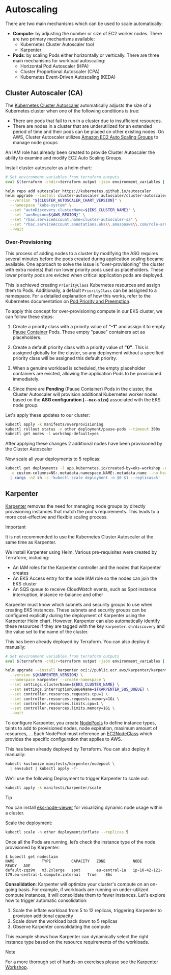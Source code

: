 # Autoscaling
There are two main mechanisms which can be used to scale automatically:
* **Compute**: by adjusting the number or size of EC2 worker nodes. There are two primary mechanisms available:
  * Kubernetes Cluster Autoscaler tool
  * Karpenter
* **Pods**: by scaling Pods either horizontally or vertically. There are three main mechanisms for workload autoscaling:
  * Horizontal Pod Autoscaler (HPA)
  * Cluster Proportional Autoscaler (CPA)
  * Kubernetes Event-Driven Autoscaling (KEDA)

## Cluster Autoscaler (CA)
The [Kubernetes Cluster Autoscaler](https://github.com/kubernetes/autoscaler) automatically adjusts the size of a Kubernetes cluster when one of the following conditions is true:
* There are pods that fail to run in a cluster due to insufficient resources.
* There are nodes in a cluster that are underutilized for an extended period of time and their pods can be placed on other existing nodes.
On AWS, Cluster Autoscaler utilizes [Amazon EC2 Auto Scaling Groups](https://github.com/kubernetes/autoscaler/tree/master/cluster-autoscaler/cloudprovider/aws) to manage node groups

An IAM role has already been created to provide Cluster Autoscaler the ability to examine and modify EC2 Auto Scaling Groups.

Install cluster-autoscaler as a helm chart:
```bash
# Set environment variables from terraform outputs
eval $(terraform -chdir=terraform output -json environment_variables | jq -r 'to_entries | .[] | "export \(.key)=\"\(.value)\""')

helm repo add autoscaler https://kubernetes.github.io/autoscaler
helm upgrade --install cluster-autoscaler autoscaler/cluster-autoscaler \
  --version "${CLUSTER_AUTOSCALER_CHART_VERSION}" \
  --namespace "kube-system" \
  --set "autoDiscovery.clusterName=${EKS_CLUSTER_NAME}" \
  --set "awsRegion=${AWS_REGION}" \
  --set "rbac.serviceAccount.name=cluster-autoscaler-sa" \
  --set "rbac.serviceAccount.annotations.eks\\.amazonaws\\.com/role-arn"="$CLUSTER_AUTOSCALER_ROLE" \
  --wait
```

### Over-Provisioning
This process of adding nodes to a cluster by modifying the ASG requires several minutes before the pods created during application scaling became available. One approach to solve the issue is "over-provisioning" the cluster with extra node(s) that run lower priority pods used as placeholders. These lower priority pods are evicted when critical application pods are deployed.

This is achieved creating `PriorityClass` Kubernetes resources and assign them to Pods. Additionally, a default `PriorityClass` can be assigned to a namespace. For a detailed explanation of how this works, refer to the Kubernetes documentation on [Pod Priority and Preemption](https://kubernetes.io/docs/concepts/scheduling-eviction/Pod-priority-preemption/).

To apply this concept for over-provisioning compute in our EKS cluster, we can follow these steps:

1. Create a priority class with a priority value of **"-1"** and assign it to empty [Pause Container](https://www.ianlewis.org/en/almighty-pause-container) Pods. These empty "pause" containers act as placeholders.

2. Create a default priority class with a priority value of **"0"**. This is assigned globally for the cluster, so any deployment without a specified priority class will be assigned this default priority.

3. When a genuine workload is scheduled, the empty placeholder containers are evicted, allowing the application Pods to be provisioned immediately.

4. Since there are **Pending** (Pause Container) Pods in the cluster, the Cluster Autoscaler will provision additional Kubernetes worker nodes based on the **ASG configuration (`--max-size`)** associated with the EKS node group.

Let's apply these updates to our cluster:
```bash
kubectl apply -k manifests/overprovisioning
kubectl rollout status -n other deployment/pause-pods --timeout 300s
kubectl get nodes -l workshop-default=yes
```
After applying these changes 2 additional nodes have been provisioned by the Cluster Autoscaler

Now scale all your deployments to 5 replicas:
```bash
kubectl get deployments -l app.kubernetes.io/created-by=eks-workshop -A \
  -o custom-columns=NS:.metadata.namespace,NAME:.metadata.name --no-headers \
  | xargs -n2 sh -c 'kubectl scale deployment -n $0 $1 --replicas=5'
```

## Karpenter
[Karpenter](https://karpenter.sh/) removes the need for managing node groups by directly provisioning instances that match the pod's requirements. This leads to a more cost-effective and flexible scaling process.

> [!IMPORTANT]
> It is not recommended to use the Kubernetes Cluster Autoscaler at the same time as Karpenter.

We install Karpenter using Helm. Various pre-requisites were created by Terraform, including:
* An IAM roles for the Karpenter controller and the nodes that Karpenter creates
* An EKS Access entry for the node IAM role so the nodes can join the EKS cluster
* An SQS queue to receive CloudWatch events, such as Spot instance interruption, instance re-balance and other

Karpenter must know which subnets and security groups to use when creating EKS instances. These subnets and security groups can be configured explicitly during the deployment of Karpenter using the Karpenter Helm chart. However, Karpenter can also automatically identify these resources if they are tagged with the key `karpenter.sh/discovery` and the value set to the name of the cluster.

This has been already deployed by Terraform. You can also deploy it manually:
```bash
# Set environment variables from terraform outputs
eval $(terraform -chdir=terraform output -json environment_variables | jq -r 'to_entries | .[] | "export \(.key)=\"\(.value)\""')

helm upgrade --install karpenter oci://public.ecr.aws/karpenter/karpenter \
  --version ${KARPENTER_VERSION} \
  --namespace karpenter --create-namespace \
  --set settings.clusterName=${EKS_CLUSTER_NAME} \
  --set settings.interruptionQueueName=${KARPENTER_SQS_QUEUE} \
  --set controller.resources.requests.cpu=1 \
  --set controller.resources.requests.memory=1Gi \
  --set controller.resources.limits.cpu=1 \
  --set controller.resources.limits.memory=1Gi \
  --wait
```

To configure Karpenter, you create [NodePools](https://karpenter.sh/docs/concepts/nodepools/) to define instance types, taints to add to provisioned nodes, node expiration, maximum amount of resources, ... Each NodePool must reference an [EC2NodeClass](https://karpenter.sh/docs/concepts/nodeclasses/) which provides the specific configuration that applies to AWS.

This has been already deployed by Terraform. You can also deploy it manually:
```bash
kubectl kustomize manifests/karpenter/nodepool \
  | envsubst | kubectl apply -f-
```

We'll use the following Deployment to trigger Karpenter to scale out:
```bash
kubectl apply -k manifests/karpenter/scale
```

> [!TIP]
> You can install [eks-node-viewer](https://github.com/awslabs/eks-node-viewer) for visualizing dynamic node usage within a cluster.

Scale the deployment:
```bash
kubectl scale -n other deployment/inflate --replicas 5
```

Once all the Pods are running, let’s check the instance type of the node provisioned by Karpenter:
```
$ kubectl get nodeclaim
NAME            TYPE         CAPACITY   ZONE            NODE                                             READY   AGE
default-zqz9n   m3.2xlarge   spot       eu-central-1a   ip-10-42-121-179.eu-central-1.compute.internal   True    86s
```

**Consolidation**:  Karpenter will optimize your cluster's compute on an on-going basis. For example, if workloads are running on under-utilized compute instances, it will consolidate them to fewer instances. Let's explore how to trigger automatic consolidation:
1. Scale the inflate workload from 5 to 12 replicas, triggering Karpenter to provision additional capacity
1. Scale down the workload back down to 5 replicas
1. Observe Karpenter consolidating the compute

This example shows how Karpenter can dynamically select the right instance type based on the resource requirements of the workloads.

> [!NOTE]
> For a more thorough set of hands-on exercises please see the [Karpenter Workshop](https://catalog.workshops.aws/karpenter).